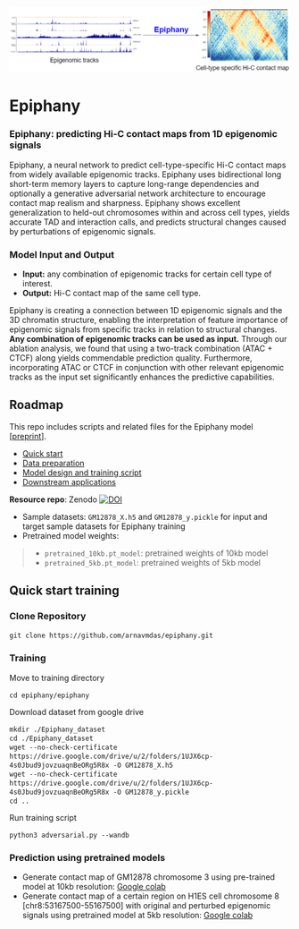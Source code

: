 
<img src="docs/Epiphany_prediction.png" width="1000">


# Epiphany

### **Epiphany: predicting Hi-C contact maps from 1D epigenomic signals**

Epiphany, a neural network to predict cell-type-specific Hi-C contact maps from widely available epigenomic tracks. Epiphany uses bidirectional long short-term memory layers to capture long-range dependencies and optionally a generative adversarial network architecture to encourage contact map realism and sharpness. Epiphany shows excellent generalization to held-out chromosomes within and across cell types, yields accurate TAD and interaction calls, and predicts structural changes caused by perturbations of epigenomic signals.

### Model Input and Output

- **Input:** any combination of epigenomic tracks for certain cell type of interest.
- **Output:** Hi-C contact map of the same cell type.

Epiphany is creating a connection between 1D epigenomic signals and the 3D chromatin structure, enabling the interpretation of feature importance of epigenomic signals from specific tracks in relation to structural changes. **Any combination of epigenomic tracks can be used as input.** Through our ablation analysis, we found that using a two-track combination (ATAC + CTCF) along yields commendable prediction quality. Furthermore, incorporating ATAC or CTCF in conjunction with other relevant epigenomic tracks as the input set significantly enhances the predictive capabilities.

## Roadmap
This repo includes scripts and related files for the Epiphany model [[preprint]](https://www.biorxiv.org/content/10.1101/2021.12.02.470663v1).

- [Quick start](#quick-start-training)
- [Data preparation](/data_preparation)
- [Model design and training script](/epiphany)
- [Downstream applications](/downstream)

**Resource repo**: Zenodo [![DOI](https://zenodo.org/badge/DOI/10.5281/zenodo.7795868.svg)](https://doi.org/10.5281/zenodo.7795868)

- Sample datasets: `GM12878_X.h5` and `GM12878_y.pickle` for input and target sample datasets for Epiphany training
- Pretrained model weights: 
>- `pretrained_10kb.pt_model`: pretrained weights of 10kb model 
>- `pretrained_5kb.pt_model`: pretrained weights of 5kb model


## Quick start training
### Clone Repository
```
git clone https://github.com/arnavmdas/epiphany.git
```

### Training
Move to training directory
```
cd epiphany/epiphany
```

Download dataset from google drive

```
mkdir ./Epiphany_dataset
cd ./Epiphany_dataset
wget --no-check-certificate https://drive.google.com/drive/u/2/folders/1UJX6cp-4s0Jbud9jovzuaqnBeORg5R8x -O GM12878_X.h5
wget --no-check-certificate https://drive.google.com/drive/u/2/folders/1UJX6cp-4s0Jbud9jovzuaqnBeORg5R8x -O GM12878_y.pickle
cd ..
```


Run training script
```
python3 adversarial.py --wandb
```

### Prediction using pretrained models 

- Generate contact map of GM12878 chromosome 3 using pre-trained model at 10kb resolution: [Google colab](https://colab.research.google.com/drive/1DhnboWQvZcltbXKYzHrfm8JSBu9xG4M3?usp=sharing)
- Generate contact map of a certain region on H1ES cell chromosome 8 [chr8:53167500-55167500] with original and perturbed epigenomic signals using pretrained model at 5kb resolution: [Google colab](https://colab.research.google.com/drive/1KjWXWl3OEZXrZGtu-rkG0nw0Odix6syP?authuser=1#scrollTo=opwMnpPFJaC7)
